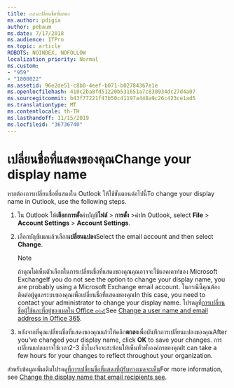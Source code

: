 ```yaml
---
title: ๙๕๙เปลี่ยนชื่อที่แสดง
ms.author: pdigia
author: pebaum
ms.date: 7/17/2018
ms.audience: ITPro
ms.topic: article
ROBOTS: NOINDEX, NOFOLLOW
localization_priority: Normal
ms.custom:
- "959"
- "1800022"
ms.assetid: 96e2de51-c8b0-4eef-b071-b02784367e1e
ms.openlocfilehash: 410c2ba8fd51220b531651a7c830934dc27d4a07
ms.sourcegitcommit: b43f77221f47b50c41197a448a9c26c423ce1ad5
ms.translationtype: MT
ms.contentlocale: th-TH
ms.lasthandoff: 11/15/2019
ms.locfileid: "36736740"
---
```

# <a name="change-your-display-name"></a><span data-ttu-id="3c287-102">เปลี่ยนชื่อที่แสดงของคุณ</span><span class="sxs-lookup"><span data-stu-id="3c287-102">Change your display name</span></span>
  
<span data-ttu-id="3c287-103">หากต้องการเปลี่ยนชื่อที่แสดงใน Outlook ให้ใช้ขั้นตอนต่อไปนี้</span><span class="sxs-lookup"><span data-stu-id="3c287-103">To change your display name in Outlook, use the following steps.</span></span>
  
1. <span data-ttu-id="3c287-104">ใน Outlook ให้**เลือกการตั้ง**ค่าบัญชี**ไฟล์** \> **การตั้ง** \>ค่า</span><span class="sxs-lookup"><span data-stu-id="3c287-104">In Outlook, select **File** \> **Account Settings** \> **Account Settings**.</span></span>

2. <span data-ttu-id="3c287-105">เลือกบัญชีเมลแล้วเลือก**เปลี่ยนแปลง**</span><span class="sxs-lookup"><span data-stu-id="3c287-105">Select the email account and then select **Change**.</span></span>

    > [!NOTE]
    > <span data-ttu-id="3c287-106">ถ้าคุณไม่เห็นตัวเลือกในการเปลี่ยนชื่อที่แสดงของคุณคุณอาจจะใช้แอคเคาท์ของ Microsoft Exchange</span><span class="sxs-lookup"><span data-stu-id="3c287-106">If you do not see the option to change your display name, you are probably using a Microsoft Exchange email account.</span></span> <span data-ttu-id="3c287-107">ในกรณีนี้คุณต้องติดต่อผู้ดูแลระบบของคุณเพื่อเปลี่ยนชื่อที่แสดงของคุณ</span><span class="sxs-lookup"><span data-stu-id="3c287-107">In this case, you need to contact your administrator to change your display name.</span></span> <span data-ttu-id="3c287-108">โปรดดูที่[การเปลี่ยนชื่อผู้ใช้และที่อยู่ของเมลใน Office ๓๖๕](https://docs.microsoft.com/office365/admin/add-users/change-a-user-name-and-email-address)</span><span class="sxs-lookup"><span data-stu-id="3c287-108">See [Change a user name and email address in Office 365](https://docs.microsoft.com/office365/admin/add-users/change-a-user-name-and-email-address).</span></span>
  
3. <span data-ttu-id="3c287-109">หลังจากที่คุณเปลี่ยนชื่อที่แสดงของคุณแล้วให้คลิก**ตกลง**เพื่อบันทึกการเปลี่ยนแปลงของคุณ</span><span class="sxs-lookup"><span data-stu-id="3c287-109">After you've changed your display name, click **OK** to save your changes.</span></span> <span data-ttu-id="3c287-110">การเปลี่ยนแปลงอาจใช้เวลา2-3 ชั่วโมงจึงจะสะท้อนให้เห็นทั่วทั้งองค์กรของคุณ</span><span class="sxs-lookup"><span data-stu-id="3c287-110">It can take a few hours for your changes to reflect throughout your organization.</span></span>

<span data-ttu-id="3c287-111">สำหรับข้อมูลเพิ่มเติมโปรดดู[ที่การเปลี่ยนชื่อที่แสดงที่ผู้รับทางเมลจะเห็น](https://support.office.com/article/2b53331a-ba2a-4803-88dc-ac9fe376c8a9.aspx)</span><span class="sxs-lookup"><span data-stu-id="3c287-111">For more information, see [Change the display name that email recipients see](https://support.office.com/article/2b53331a-ba2a-4803-88dc-ac9fe376c8a9.aspx).</span></span>
  